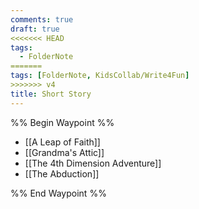 ```yaml
---
comments: true
draft: true
<<<<<<< HEAD
tags:
  - FolderNote
=======
tags: [FolderNote, KidsCollab/Write4Fun]
>>>>>>> v4
title: Short Story
---
```

%% Begin Waypoint %%

- [[A Leap of Faith]]
- [[Grandma's Attic]]
- [[The 4th Dimension Adventure]]
- [[The Abduction]]

%% End Waypoint %%
